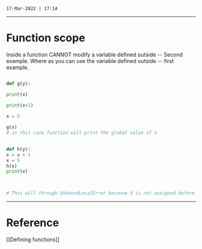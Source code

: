 `17-Mar-2022 | 17:14`



---
# Function scope

Inside a function CANNOT modify a variable defined outside -- Second example.
Where as you can use the variable defined outside -- first example.


``` py

def g(y):

print(x)

print(x+1)
 
x = 5

g(x)
# in this case function will print the global value of x
 

def h(y):
x = x + 1
x = 5
h(x)
print(x)

  

# This will through UnboundLocalError because X is not assigned before it can be executed [ x =x + 1]
```


---
# Reference

[[Defining functions]]
